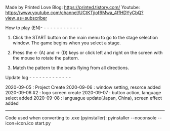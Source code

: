 Made by Printed Love
Blog: https://printed.tistory.com/
Youtube: https://www.youtube.com/channel/UCtKTjiof6Mwa_4ffHDYyCbQ?view_as=subscriber


How to play (EN)- - - - - - - - - - - - -

1. Click the START button on the main menu to go to the stage selection window. The game begins when you select a stage.

2. Press the ← (A) and → (D) keys or click left and right on the screen with the mouse to rotate the pattern. 

3. Match the pattern to the beats flying from all directions.




Update log - - - - - - - - - - - - - 

2020-09-05 : Project Create
2020-09-06 : window setting, resorce added
2020-09-06 #2 : logo screen create
2020-09-07 : button action, language select added
2020-09-08 : languague update(Japan, China), screen effect added

- - - - - - - - - - - - - - - - - - -


Code used when converting to .exe (pyinstaller): pyinstaller --noconsole --icon=icon.ico start.py
